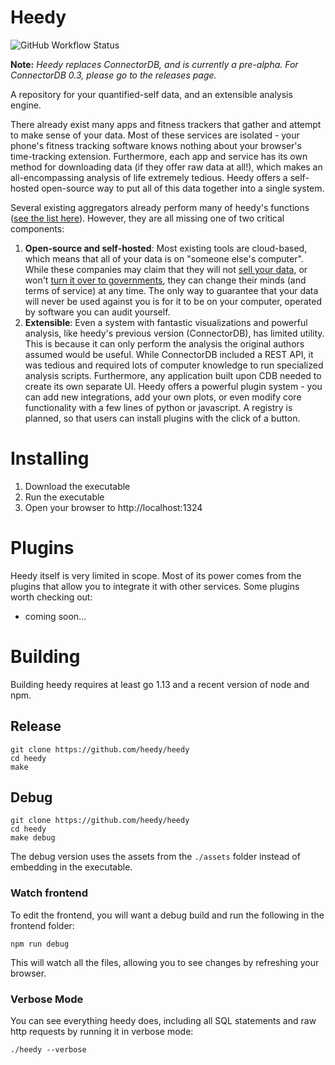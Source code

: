 # Heedy
![GitHub Workflow Status](https://img.shields.io/github/workflow/status/heedy/heedy/Test?label=tests&style=flat-square)

**Note:** *Heedy replaces ConnectorDB, and is currently a pre-alpha. For ConnectorDB 0.3, please go to the releases page.* 

A repository for your quantified-self data, and an extensible analysis engine.

There already exist many apps and fitness trackers that gather and attempt to make sense of your data. Most of these services are isolated - your phone's fitness tracking software knows nothing about your browser's time-tracking extension. Furthermore, each app and service has its own method for downloading data (if they offer raw data at all!), which makes an all-encompassing analysis of life extremely tedious. Heedy offers a self-hosted open-source way to put all of this data together into a single system.

Several existing aggregators already perform many of heedy's functions ([see the list here](https://github.com/woop/awesome-quantified-self#aggregators--dashboards)). However, they are all missing one of two critical components:

1) **Open-source and self-hosted**: Most existing tools are cloud-based, which means that all of your data is on "someone else's computer". While these companies may claim that they will not [sell your data](https://arstechnica.com/information-technology/2017/03/how-isps-can-sell-your-web-history-and-how-to-stop-them/), or won't [turn it over to governments](https://en.wikipedia.org/wiki/Lavabit), they can change their minds (and terms of service) at any time. The only way to guarantee that your data will never be used against you is for it to be on your computer, operated by software you can audit yourself.
2) **Extensible**: Even a system with fantastic visualizations and powerful analysis, like heedy's previous version (ConnectorDB), has limited utility. This is because it can only perform the analysis the original authors assumed would be useful. While ConnectorDB included a REST API, it was tedious and required lots of computer knowledge to run specialized analysis scripts. Furthermore, any application built upon CDB needed to create its own separate UI. Heedy offers a powerful plugin system - you can add new integrations, add your own plots, or even modify core functionality with a few lines of python or javascript. A registry is planned, so that users can install plugins with the click of a button.

# Installing

1) Download the executable
2) Run the executable
3) Open your browser to http://localhost:1324


# Plugins

Heedy itself is very limited in scope. Most of its power comes from the plugins that allow you to integrate it with other services. Some plugins worth checking out:

- coming soon...

# Building

Building heedy requires at least go 1.13 and a recent version of node and npm.

## Release

```
git clone https://github.com/heedy/heedy
cd heedy
make
```

## Debug

```
git clone https://github.com/heedy/heedy
cd heedy
make debug
```

The debug version uses the assets from the `./assets` folder instead of embedding in the executable.

### Watch frontend

To edit the frontend, you will want a debug build and run the following in the frontend folder:
```
npm run debug
```

This will watch all the files, allowing you to see changes by refreshing your browser.

### Verbose Mode

You can see everything heedy does, including all SQL statements and raw http requests by running it in verbose mode:
```
./heedy --verbose
```